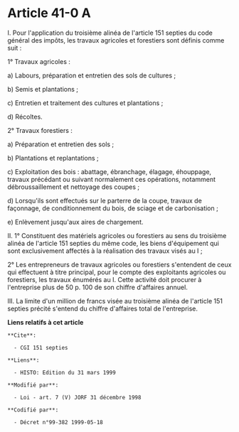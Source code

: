 # Article 41-0 A

I. Pour l'application du troisième alinéa de l'article 151 septies du code général des impôts, les travaux agricoles et
forestiers sont définis comme suit :

1° Travaux agricoles :

a) Labours, préparation et entretien des sols de cultures ;

b) Semis et plantations ;

c) Entretien et traitement des cultures et plantations ;

d) Récoltes.

2° Travaux forestiers :

a) Préparation et entretien des sols ;

b) Plantations et replantations ;

c) Exploitation des bois : abattage, ébranchage, élagage, éhouppage, travaux précédant ou suivant normalement ces opérations,
notamment débroussaillement et nettoyage des coupes ;

d) Lorsqu'ils sont effectués sur le parterre de la coupe, travaux de façonnage, de conditionnement du bois, de sciage et de
carbonisation ;

e) Enlèvement jusqu'aux aires de chargement.

II. 1° Constituent des matériels agricoles ou forestiers au sens du troisième alinéa de l'article 151 septies du même code,
les biens d'équipement qui sont exclusivement affectés à la réalisation des travaux visés au I ;

2° Les entrepreneurs de travaux agricoles ou forestiers s'entendent de ceux qui effectuent à titre principal, pour le compte
des exploitants agricoles ou forestiers, les travaux énumérés au I. Cette activité doit procurer à l'entreprise plus de 50 p.
100 de son chiffre d'affaires annuel.

III. La limite d'un million de francs visée au troisième alinéa de l'article 151 septies précité s'entend du chiffre
d'affaires total de l'entreprise.

**Liens relatifs à cet article**

	**Cite**:

	  - CGI 151 septies

	**Liens**:

	  - HISTO: Edition du 31 mars 1999

	**Modifié par**:

	  - Loi - art. 7 (V) JORF 31 décembre 1998

	**Codifié par**:

	  - Décret n°99-382 1999-05-18
